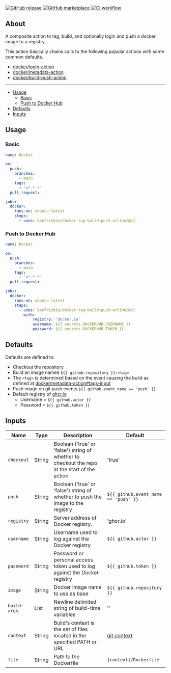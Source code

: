 [![GitHub release](https://img.shields.io/github/release/benfrisbie/docker-tag-build-push-action.svg?style=flat-square)](https://github.com/benfrisbie/docker-tag-build-push-action/releases/latest)
[![GitHub marketplace](https://img.shields.io/badge/marketplace-benfrisbie--docker--tag--build--push--action-blue?logo=github&style=flat-square)](https://github.com/marketplace/actions/docker-tag-build-push)
[![CI workflow](https://img.shields.io/github/workflow/status/benfrisbie/docker-tag-build-push-action/ci?label=ci&logo=github&style=flat-square)](https://github.com/benfrisbie/docker-tag-build-push-action/actions?workflow=ci)

## About
A composite action to tag, build, and optionally login and push a docker image to a registry.

This action basically chains calls to the following popular actions with some common defaults.
- [docker/login-action](https://github.com/docker/login-action)
- [docker/metadata-action](https://github.com/docker/metadata-action)
- [docker/build-push-action](https://github.com/docker/build-push-action)
___

* [Usage](#usage)
    * [Basic](#basic)
    * [Push to Docker Hub](#push-to-docker-hub)
* [Defaults](#defaults)
* [Inputs](#inputs)

## Usage
### Basic
```yaml
name: Docker

on:
  push:
    branches:
      - main
    tags:
      - 'v*.*.*'
  pull_request:

jobs:
  docker:
    runs-on: ubuntu-latest
    steps:
      - uses: benfrisbie/docker-tag-build-push-action/@v1
```
### Push to Docker Hub
```yaml
name: Docker

on:
  push:
    branches:
      - main
    tags:
      - 'v*.*.*'
  pull_request:

jobs:
  docker:
    runs-on: ubuntu-latest
    steps:
      - uses: benfrisbie/docker-tag-build-push-action/@v1
        with:
            registry: 'docker.io'
            username: ${{ secrets.DOCKERHUB_USERNAME }}
            password: ${{ secrets.DOCKERHUB_TOKEN }}
```

## Defaults
Defaults are defined to:
- Checkout the repository
- Build an image named `${{ github.repository }}:<tag>` 
- The `<tag>` is determined based on the event causing the build as defined at [docker/metadata-action#tags-input](https://github.com/docker/metadata-action#tags-input)
- Push image on git push events `${{ github.event_name == 'push' }}`
- Default registry of [ghcr.io](ghcr.io)
    - Username = `${{ github.actor }}`
    - Password = `${{ github.token }}`

## Inputs
| Name         | Type   | Description                                                                                   | Default                                                                |
|--------------|--------|-----------------------------------------------------------------------------------------------| ---------------------------------------------------------------------- |
| `checkout`   | String | Boolean ('true' or 'false') string of whether to checkout the repo at the start of the action | 'true'                                                                 |
| `push`       | String | Boolean ('true' or 'false') string of whether to push the image to the registry               | `${{ github.event_name == 'push' }}`                                   |
| `registry`   | String | Server address of Docker registry.                                                            | 'ghcr.io'                                                              |
| `username`   | String | Username used to log against the Docker registry                                              | `${{ github.actor }}`                                                  |
| `password`   | String | Password or personal access token used to log against the Docker registry                     | `${{ github.token }}`                                                  |
| `image`      | String | Docker image name to use as base                                                              | `${{ github.repository }}`                                             |
| `build-args` | List   | Newline delimited string of build-time variables                                              | ''                                                                     |
| `context`    | String | Build's context is the set of files located in the specified PATH or URL                      | [git context](https://github.com/docker/build-push-action#git-context) |
| `file`       | String | Path to the Dockerfile                                                                        | `{context}/Dockerfile`                                                 |